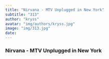 ```yaml
---
title: "Nirvana - MTV Unplugged in New York"
subtitle: "313"
author: "kryss"
avatar: "img/authors/kryss.jpg"
image: "img/313.jpg"
date:
---
```


### Nirvana - MTV Unplugged in New York
